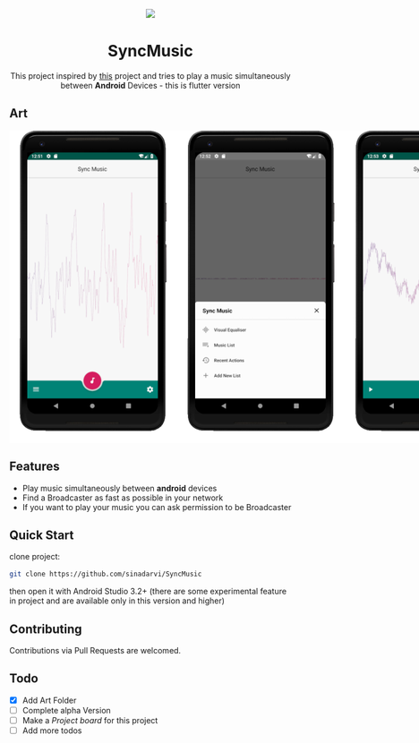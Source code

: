 <p align="center">
<img src="https://user-images.githubusercontent.com/13999444/44448281-122dc380-a600-11e8-95c5-a4b5cc6d4e1d.png" />
</p>
<h1 align="center">SyncMusic</h1>


<p align="center">This project inspired by <a href="https://github.com/mghayour/SyncMusic/">this</a> project and tries to play a music simultaneously between <b>Android</b> Devices - this is flutter version</p>

## Art  
  
<div style="display: flex;">
	<img src="https://github.com/sinadarvi/SyncMusic/blob/master/art/main.png?raw=true" />  
	<img src="https://github.com/sinadarvi/SyncMusic/blob/master/art/drawer.png?raw=true" />  
	<img src="https://github.com/sinadarvi/SyncMusic/blob/master/art/equlizer.png?raw=true" />
</div>


## Features
- Play music simultaneously between **android** devices
- Find a Broadcaster as fast as possible in your network
- If you want to play your music you can ask permission to be Broadcaster

## Quick Start
clone project:
```bash
git clone https://github.com/sinadarvi/SyncMusic
```
then open it with Android Studio 3.2+ (there are some experimental feature in project and are available only in this version and higher)

## Contributing

Contributions via Pull Requests are welcomed.

## Todo

 - [x] Add Art Folder
 - [ ] Complete alpha Version
 - [ ] Make a *Project board* for this project
 - [ ] Add more todos
